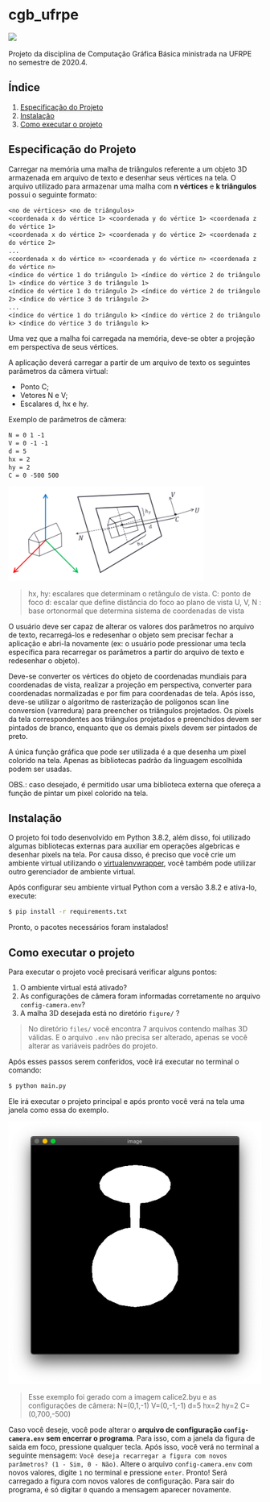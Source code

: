 # cgb_ufrpe
![](https://img.shields.io/badge/python-3.8-green.svg)

Projeto da disciplina de Computação Gráfica Básica ministrada na UFRPE no semestre de 2020.4.

## Índice

1. [Especificação do Projeto](#especificação-do-projeto)
2. [Instalação](#instalação)
3. [Como executar o projeto](#como-executar-o-projeto)

## Especificação do Projeto

Carregar na memória uma malha de triângulos referente a um objeto 3D armazenada em arquivo de texto e desenhar seus vértices na tela. O arquivo utilizado para armazenar uma malha com **n vértices** e **k triângulos** possui o seguinte formato:

```
<no de vértices> <no de triângulos>
<coordenada x do vértice 1> <coordenada y do vértice 1> <coordenada z do vértice 1>
<coordenada x do vértice 2> <coordenada y do vértice 2> <coordenada z do vértice 2>
...
<coordenada x do vértice n> <coordenada y do vértice n> <coordenada z do vértice n>
<índice do vértice 1 do triângulo 1> <índice do vértice 2 do triângulo 1> <índice do vértice 3 do triângulo 1>
<índice do vértice 1 do triângulo 2> <índice do vértice 2 do triângulo 2> <índice do vértice 3 do triângulo 2>
...
<índice do vértice 1 do triângulo k> <índice do vértice 2 do triângulo k> <índice do vértice 3 do triângulo k>
```

Uma vez que a malha foi carregada na memória, deve-se obter a projeção em perspectiva de seus vértices.

A aplicação deverá carregar a partir de um arquivo de texto os seguintes parâmetros da
câmera virtual:
* Ponto C;
* Vetores N e V;
* Escalares d, hx e hy.

Exemplo de parâmetros de câmera:
```
N = 0 1 -1
V = 0 -1 -1
d = 5
hx = 2
hy = 2
C = 0 -500 500
```

![parametros](docs/parametros.png)

> hx, hy: escalares que determinam o retângulo de vista.
> C: ponto de foco
> d: escalar que define distância do foco ao plano de vista
> U, V, N : base ortonormal que determina sistema de coordenadas de vista


O usuário deve ser capaz de alterar os valores dos parâmetros no arquivo de texto, recarregá-los e redesenhar o objeto sem precisar fechar a aplicação e abri-la novamente (ex: o usuário pode pressionar uma tecla específica para recarregar os parâmetros a partir do arquivo de texto e redesenhar o objeto).

Deve-se converter os vértices do objeto de coordenadas mundiais para coordenadas de vista, realizar a projeção em perspectiva, converter para coordenadas normalizadas e por fim para coordenadas de tela. Após isso, deve-se utilizar o algoritmo de rasterização de polígonos scan line conversion (varredura) para preencher os triângulos projetados. Os pixels da tela correspondentes aos triângulos projetados e preenchidos devem ser pintados de branco, enquanto que os demais pixels devem ser pintados de preto.

A única função gráfica que pode ser utilizada é a que desenha um pixel colorido na tela. Apenas as bibliotecas padrão da linguagem escolhida podem ser usadas.

OBS.: caso desejado, é permitido usar uma biblioteca externa que ofereça a função de pintar um pixel colorido na tela.

## Instalação

O projeto foi todo desenvolvido em Python 3.8.2, além disso, foi utilizado algumas bibliotecas externas para auxiliar em operações algebricas e desenhar pixels na tela. Por causa disso, é preciso que você crie um ambiente virtual utilizando o [virtualenvwrapper](https://virtualenvwrapper.readthedocs.io/en/latest/), você também pode utilizar outro gerenciador de ambiente virtual.

Após configurar seu ambiente virtual Python com a versão 3.8.2 e ativa-lo, execute:

```bash
$ pip install -r requirements.txt
```

Pronto, o pacotes necessários foram instalados!

## Como executar o projeto

Para executar o projeto você precisará verificar alguns pontos:

1. O ambiente virtual está ativado?
2. As configurações de câmera foram informadas corretamente no arquivo `config-camera.env`?
3. A malha 3D desejada está no diretório `figure/` ?

> No diretório `files/` você encontra 7 arquivos contendo malhas 3D válidas. E o arquivo `.env` não precisa ser alterado, apenas se você alterar as variáveis padrões do projeto.

Após esses passos serem conferidos, você irá executar no terminal o comando:

```bash
$ python main.py
```

Ele irá executar o projeto principal e após pronto você verá na tela uma janela como essa do exemplo.

![](docs/calice.png)

> Esse exemplo foi gerado com a imagem calice2.byu e as configurações de câmera: N=(0,1,-1)
V=(0,-1,-1)
d=5
hx=2
hy=2
C=(0,700,-500)

Caso você deseje, você pode alterar o **arquivo de configuração `config-camera.env` sem encerrar o programa**. Para isso, com a janela da figura de saida em foco, pressione qualquer tecla. Após isso, você verá no terminal a seguinte mensagem: `Você deseja recarregar a figura com novos parâmetros? (1 - Sim, 0 - Não)`. Altere o arquivo `config-camera.env` com novos valores, digite `1` no terminal e pressione `enter`. Pronto! Será carregado a figura com novos valores de configuração. Para sair do programa, é só digitar `0` quando a mensagem aparecer novamente.
